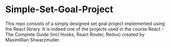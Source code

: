 # Simple-Set-Goal-Project
This repo consists of a simply designed set goal project implemented using the React library. It is indeed one of the projects used in the course React - The Complete Guide (incl Hooks, React Router, Redux) created by Maximillian Shwarzmuller.

